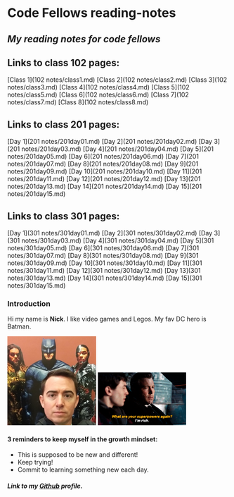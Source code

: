 # Code Fellows reading-notes

## *My reading notes for code fellows*

## Links to class 102 pages:

[Class 1](102 notes/class1.md)
[Class 2](102 notes/class2.md)
[Class 3](102 notes/class3.md)
[Class 4](102 notes/class4.md)
[Class 5](102 notes/class5.md)
[Class 6](102 notes/class6.md)
[Class 7](102 notes/class7.md)
[Class 8](102 notes/class8.md)

## Links to class 201 pages:

[Day 1](201 notes/201day01.md)
[Day 2](201 notes/201day02.md)
[Day 3](201 notes/201day03.md)
[Day 4](201 notes/201day04.md)
[Day 5](201 notes/201day05.md)
[Day 6](201 notes/201day06.md)
[Day 7](201 notes/201day07.md)
[Day 8](201 notes/201day08.md)
[Day 9](201 notes/201day09.md)
[Day 10](201 notes/201day10.md)
[Day 11](201 notes/201day11.md)
[Day 12](201 notes/201day12.md)
[Day 13](201 notes/201day13.md)
[Day 14](201 notes/201day14.md)
[Day 15](201 notes/201day15.md)

## Links to class 301 pages:

[Day 1](301 notes/301day01.md)
[Day 2](301 notes/301day02.md)
[Day 3](301 notes/301day03.md)
[Day 4](301 notes/301day04.md)
[Day 5](301 notes/301day05.md)
[Day 6](301 notes/301day06.md)
[Day 7](301 notes/301day07.md)
[Day 8](301 notes/301day08.md)
[Day 9](301 notes/301day09.md)
[Day 10](301 notes/301day10.md)
[Day 11](301 notes/301day11.md)
[Day 12](301 notes/301day12.md)
[Day 13](301 notes/301day13.md)
[Day 14](301 notes/301day14.md)
[Day 15](301 notes/301day15.md)

### Introduction

Hi my name is **Nick**.  I like video games and Legos. My fav DC hero is Batman.

<img src="./imgs/seidel batman.jpg" width=40% height=40%>


<img src="./imgs/Rich.gif" width=40% height=40%>


#### 3 reminders to keep myself in the growth mindset:

- This is supposed to be new and different!
- Keep trying!
- Commit to learning something new each day.

##### Link to my [Github](https://enviouscodefellow.github.io/reading-notes/) profile.
